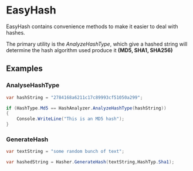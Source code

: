 # EasyHash

EasyHash contains convenience methods to make it easier to deal with hashes.

The primary utility is the *AnalyzeHashType*, which give a hashed string will determine the hash algorithm used produce it **(MD5, SHA1, SHA256)**

## Examples
### AnalyseHashType
```csharp
var hashString = "2784168a6211c17c89993cf51050a299";

if (HashType.Md5 == HashAnalyzer.AnalyzeHashType(hashString))
{
    Console.WriteLine("This is an MD5 hash");
}
```
### GenerateHash
```csharp
var textString = "some random bunch of text";

var hashedString = Hasher.GenerateHash(textString,HashTyp.Sha1);
```

